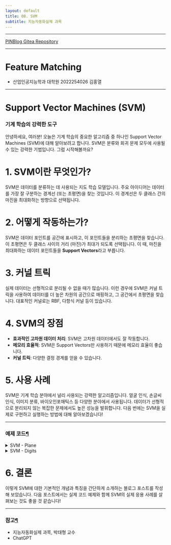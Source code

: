 ```yaml
---
layout: default
title: 08. SVM
subtitle: 지능자동화실제 과목
---
```

-----

[PINBlog Gitea Repository](https://gitea.pinblog.codes/CBNU/08_SVM)

-----

# Feature Matching
- 산업인공지능학과 대학원
    2022254026
        김홍열


---

# **Support Vector Machines (SVM)**
### **기계 학습의 강력한 도구**

안녕하세요, 여러분! 오늘은 기계 학습의 중요한 알고리즘 중 하나인 Support Vector Machines (SVM)에 대해 알아보려고 합니다.
SVM은 분류와 회귀 문제 모두에 사용될 수 있는 강력한 기법입니다.
그럼 시작해볼까요?

# **1. SVM이란 무엇인가?**

SVM은 데이터를 분류하는 데 사용되는 지도 학습 모델입니다.
주요 아이디어는 데이터를 가장 잘 구분하는 경계선 (또는 초평면)을 찾는 것입니다.
이 경계선은 두 클래스 간의 마진을 최대화하는 방향으로 선택됩니다.

# **2. 어떻게 작동하는가?**

SVM은 데이터 포인트를 공간에 표시하고, 이 포인트들을 분리하는 초평면을 찾습니다.
이 초평면은 두 클래스 사이의 거리 (마진)가 최대가 되도록 선택됩니다. 
이 때, 마진을 최대화하는 데이터 포인트들을 **Support Vectors**라고 부릅니다.

# **3. 커널 트릭**

실제 데이터는 선형적으로 분리될 수 없을 때가 많습니다. 
이런 경우에 SVM은 커널 트릭을 사용하여 데이터를 더 높은 차원의 공간으로 매핑하고, 
그 공간에서 초평면을 찾습니다. 
대표적인 커널로는 RBF, 다항식 커널 등이 있습니다.

# **4. SVM의 장점**

- **효과적인 고차원 데이터 처리**: SVM은 고차원 데이터에서도 잘 작동합니다.
- **메모리 효율적**: SVM은 Support Vectors만 사용하기 때문에 메모리 효율이 좋습니다.
- **커널 트릭**: 다양한 결정 경계를 얻을 수 있습니다.

# **5. 사용 사례**

SVM은 기계 학습 분야에서 널리 사용되는 강력한 알고리즘입니다.
얼굴 인식, 손글씨 인식, 이미지 분류, 바이오인포매틱스 등 다양한 분야에서 사용됩니다.
데이터가 선형적으로 분리되지 않는 복잡한 문제에서도 높은 성능을 발휘합니다. 
다음 번에는 SVM을 실제로 구현하고 실행하는 방법에 대해 알아보겠습니다!

---

### 예제 코드[¶]()

<details>
<summary>SVM - Plane</summary>

<div markdown="1">
  
```c++

void svmplane()
{
	Mat train = Mat_<float>({ 8, 2 },
	{
		150, 200, 200, 250, 100, 250, 150, 300,
		350, 100, 400, 200, 400, 300, 350, 400 });
	Mat label = Mat_<int>({ 8, 1 }, { 0, 0, 0, 0, 1, 1, 1, 1 });

	Ptr<SVM> svm = SVM::create();
	svm->setType(SVM::Types::C_SVC);
	svm->setKernel(SVM::KernelTypes::RBF);
	svm->trainAuto(train, ROW_SAMPLE, label);
	Mat img = Mat::zeros(Size(500, 500), CV_8UC3);

	for (int j = 0; j < img.rows; j++)
	{
		for (int i = 0; i < img.cols; i++)
		{
			Mat test = Mat_<float>({ 1, 2 }, { (float)i, (float)j });
			int res = cvRound(svm->predict(test));
			if (res == 0)
				img.at<Vec3b>(j, i) = Vec3b(128, 128, 255); // R
			else
				img.at<Vec3b>(j, i) = Vec3b(128, 255, 128); // G
		}
	}

	for (int i = 0; i < train.rows; i++)
	{
		int x = cvRound(train.at<float>(i, 0));
		int y = cvRound(train.at<float>(i, 1));
		int l = label.at<int>(i, 0);
		if (1 == 0)
			circle(img, Point(x, y), 5, Scalar(0, 0, 128), -1, LINE_AA); // R
		else
			circle(img, Point(x, y), 5, Scalar(0, 128, 0), -1, LINE_AA); // G
	}

	imshow("svm", img);
	imwrite("svm_result1.png", img);
	waitKey();

	return;
}


```

![Result](/assets/img//svm_result1.png)

</div>
</details>


<details>
<summary>SVM - Digits</summary>

<summary>Defines</summary>
<div markdown="1">
  
```c++

Ptr<SVM> train_hog_svm(const HOGDescriptor& hog);
void on_mouse(int event, int X, int y, int flags, void* userdata);

```

</div>

<summary>Main Func</summary>
<div markdown="1">
  
```c++

void svmdigits()
{
#if _DEBUG
	cout << "svndigits.exe should be built as Release mode !" << endl;
	return;
#endif

	HOGDescriptor hog(Size(20, 20), Size(10, 10), Size(5, 5), Size(5, 5), 9);
	Ptr<SVM> svm = train_hog_svm(hog);

	if (svm.empty())
	{
		cerr << "Training failed! " << endl;
		return;
	}

	Mat img = Mat::zeros(400, 400, CV_8U);
	imshow("img", img);
	setMouseCallback("img", on_mouse, (void*)&img);

	while (true)
	{
		int c = waitKey();

		if (c == 27)
			break;
		else if (c == ' ')
		{
			Mat img_resize;
			resize(img, img_resize, Size(20, 20), 0, 0, INTER_AREA);

			vector<float> desc;
			hog.compute(img_resize, desc);
			Mat desc_mat(desc);
			int res = cvRound(svm->predict(desc_mat.t()));
			cout << res << endl;

			img.setTo(0);
			imshow("img", img);
		}
	}

	return;
}

```

</div>

<summary>Train Hog - SVM</summary>
<div markdown="1">
  
```c++

Ptr<SVM> train_hog_svm(const HOGDescriptor& hog)
{
	Mat digits = imread("digits.png", IMREAD_GRAYSCALE);

	if (digits.empty())
	{
		cerr << "Image load failed!" << endl;
		return 0;
	}

	Mat train_hog, train_labels;

	for (int j = 0; j < 50; j++)
	{
		for (int i = 0; i < 100; i++)
		{
			Mat roi = digits(Rect(i * 20, j * 20, 20, 20));
			vector<float> desc;

			hog.compute(roi, desc);
			Mat desc_mat(desc);

			train_hog.push_back(desc_mat.t());
			train_labels.push_back(j / 5);
		}
	}

	Ptr<SVM> svm = SVM::create();
	svm->setType(SVM::Types::C_SVC);
	svm->setKernel(SVM::KernelTypes::RBF);
	svm->setC(2.5);
	svm->setGamma(0.50625);
	svm->train(train_hog, ROW_SAMPLE, train_labels);

	return svm;
}

```


</div>

<summary>Mouse Event</summary>
<div markdown="1">
  
```c++

Point ptPrev(-1, -1);
void on_mouse(int event, int x, int y, int flags, void* userdata)
{
	Mat img = *(Mat*)userdata;

	if (event == EVENT_LBUTTONDOWN)
	{
		ptPrev = Point(x, y);
	}
	else if (event == EVENT_LBUTTONUP)
	{
		ptPrev = Point(-1, -1);
	}
	else if (event == EVENT_MOUSEMOVE && (flags & EVENT_FLAG_LBUTTON))
	{
		line(img, ptPrev, Point(x, y), Scalar::all(255), 40, LINE_AA, 0);
		ptPrev = Point(x, y);
		imshow("img", img);
		imwrite("svm_result2.png", img);
	}
}

```

![Origin](/assets/img/digits.png)
![Result](/assets/img/svm_result2.png)
![Result](/assets/img/svm_result3.png)

</div>

</details>



# **6. 결론**

이렇게 SVM에 대한 기본적인 개념과 특징을 간단하게 소개하는 블로그 포스트를 작성해 보았습니다. 다음 포스트에서는 실제 코드 예제와 함께 SVM의 실제 응용 사례를 살펴보는 것도 좋을 것 같습니다!

---

### 참고[¶]()

- 지능자동화실제 과목, 박태형 교수
- ChatGPT
